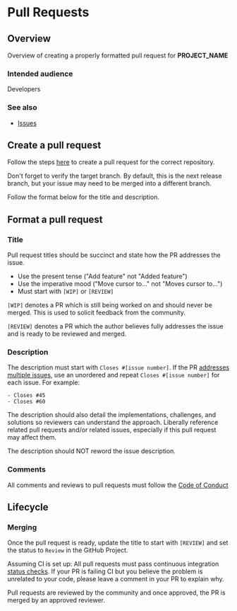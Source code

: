 # Pull Requests

## Overview

Overview of creating a properly formatted pull request for __PROJECT_NAME__

### Intended audience

Developers

### See also

- [Issues](maintainers/work-management/issues.md)

## Create a pull request

Follow the steps [here](https://help.github.com/articles/creating-a-pull-request/) to create a pull request for the correct repository.

Don't forget to verify the target branch. By default, this is the next release branch, but your issue may need to be merged into a different branch.

Follow the format below for the title and description.

## Format a pull request

### Title

Pull request titles should be succinct and state how the PR addresses the issue.

- Use the present tense ("Add feature" not "Added feature")
- Use the imperative mood ("Move cursor to..." not "Moves cursor to...")
- Must start with `[WIP]` or `[REVIEW]`

`[WIP]` denotes a PR which is still being worked on and should never be merged. This is used to solicit feedback from the community.

`[REVIEW]` denotes a PR which the author believes fully addresses the issue and is ready to be reviewed and merged.

### Description

The description must start with `Closes #[issue number]`. If the PR [addresses multiple issues](https://help.github.com/articles/closing-issues-using-keywords/#closing-multiple-issues), use an unordered and repeat `Closes #[issue number]` for each issue. For example:

```
- Closes #45
- Closes #60
```

The description should also detail the implementations, challenges, and solutions so reviewers can understand the approach. Liberally reference related pull requests and/or related issues, especially if this pull request may affect them.

The description should NOT reword the issue description.

### Comments

All comments and reviews to pull requests must follow the [Code of Conduct]({CODE_OF_CONDUCT.md)

## Lifecycle

### Merging

Once the pull request is ready, update the title to start with `[REVIEW]` and set the status to `Review` in the GitHub Project.

Assuming CI is set up: All pull requests must pass continuous integration [status checks](https://help.github.com/articles/about-status-checks/). If your PR is failing CI but you believe the problem is unrelated to your code, please leave a comment in your PR to explain why.

Pull requests are reviewed by the community and once approved, the PR is merged by an approved reviewer.
